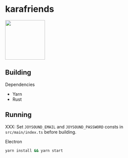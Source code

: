 # karafriends

<img src="https://raw.githubusercontent.com/robertlai/karafriends/master/icon.png" width="128" />

## Building

Dependencies

- Yarn
- Rust

## Running

XXX: Set `JOYSOUND_EMAIL` and `JOYSOUND_PASSWORD` consts in `src/main/index.ts` before building.

Electron

```sh
yarn install && yarn start
```

